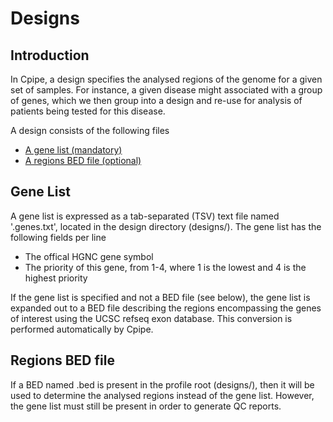 # Designs

## Introduction

In Cpipe, a design specifies the analysed regions of the genome for a given set of samples. For instance, a given disease might
 associated with a group of genes, which we then group into a design and re-use for analysis of patients being tested
 for this disease.
 
A design consists of the following files
* [A gene list (mandatory)](#gene-list)
* [A regions BED file (optional)](#regions-bed-file)

## Gene List
A gene list is expressed as a tab-separated (TSV) text file named '<profile name>.genes.txt', located in the design directory 
(designs/<profile name>). The gene list has the following fields per line
* The offical HGNC gene symbol 
* The priority of this gene, from 1-4, where 1 is the lowest and 4 is the highest priority

If the gene list is specified and not a BED file (see below), the gene list is expanded out to a BED file describing the 
regions encompassing the genes of interest using the UCSC refseq exon database. 
This conversion is performed automatically by Cpipe.
 
## Regions BED file
If a BED named <profile name>.bed is present in the profile root (designs/<profile name>), then it will be used
to determine the analysed regions instead of the gene list. However, the gene list must still be present in order to
generate QC reports.
